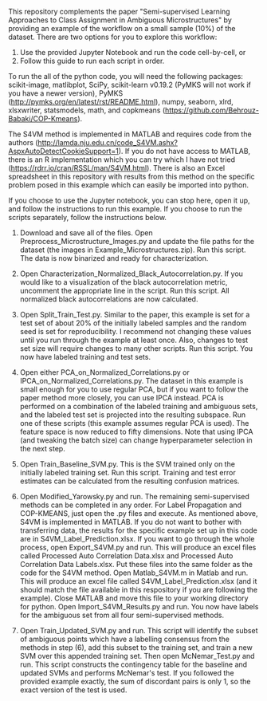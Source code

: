 This repository complements the paper "Semi-supervised Learning Approaches to Class Assignment in Ambiguous Microstructures" by providing
an example of the workflow on a small sample (10%) of the dataset. There are two options for you to explore this workflow:

1) Use the provided Jupyter Notebook and run the code cell-by-cell, or
2) Follow this guide to run each script in order.

To run the all of the python code, you will need the following packages:
scikit-image,
matlibplot,
SciPy,
scikit-learn v0.19.2 (PyMKS will not work if you have a newer version),
PyMKS (http://pymks.org/en/latest/rst/README.html),
numpy,
seaborn,
xlrd,
xlsxwriter,
statsmodels,
math,
and copkmeans (https://github.com/Behrouz-Babaki/COP-Kmeans).


The S4VM method is implemented in MATLAB and requires code from the authors 
(http://lamda.nju.edu.cn/code_S4VM.ashx?AspxAutoDetectCookieSupport=1). If you do not have access to MATLAB, there is an R implementation
which you can try which I have not tried (https://rdrr.io/cran/RSSL/man/S4VM.html). There is also an Excel spreadsheet in this repository
with results from this method on the specific problem posed in this example which can easily be imported into python.

If you choose to use the Jupyter notebook, you can stop here, open it up, and follow the instructions to run this example. If you choose
to run the scripts separately, follow the instructions below.

1) Download and save all of the files. Open Preprocess_Microstructure_Images.py and update the file paths for the dataset (the images in 
Example_Microstructures.zip). Run this script. The data is now binarized and ready for characterization.

2) Open Characterization_Normalized_Black_Autocorrelation.py. If you would like to a visualization of the black autocorrelation metric, uncomment the appropriate line in the script. Run this script. All normalized black autocorrelations are now calculated.

3) Open Split_Train_Test.py. Similar to the paper, this example is set for a test set of about 20% of the initially labeled samples and
the random seed is set for reproducibility. I recommend not changing these values until you run through the example at least once. Also,
changes to test set size will require changes to many other scripts. Run this script. You now have labeled training and test sets.

4) Open either PCA_on_Normalized_Correlations.py or IPCA_on_Normalized_Correlations.py. The dataset in this example is small enough for you to use regular PCA, but if you want to follow the paper method more closely, you can use IPCA instead. PCA is performed on a combination of the labeled training and ambiguous sets, and the labeled test set is projected into the resulting subspace. Run one of these scripts (this example assumes regular PCA is used). The feature space is now reduced to fifty dimensions. Note that using IPCA (and tweaking the batch size) can change hyperparameter selection in the next step.

5) Open Train_Baseline_SVM.py. This is the SVM trained only on the initially labeled training set. Run this script. Training and test error estimates can be calculated from the resulting confusion matrices.

6) Open Modified_Yarowsky.py and run. The remaining semi-supervised methods can be completed in any order. For Label Propagation and COP-KMEANS, just open the .py files and execute. As mentioned above, S4VM is implemented in MATLAB. If you do not want to bother with transferring data, the results for the specific example set up in this code are in S4VM_Label_Prediction.xlsx. If you want to go through the whole process, open Export_S4VM.py and run. This will produce an excel files called Processed Auto Correlation Data.xlsx and Processed Auto Correlation Data Labels.xlsx. Put these files into the same folder as the code for the S4VM method. Open Matlab_S4VM.m in Matlab and run. This will produce an excel file called S4VM_Label_Prediction.xlsx (and it should match the file available in this respository if you are following the example). Close MATLAB and move this file to your working directory for python. Open Import_S4VM_Results.py and run. You now have labels for the ambiguous set from all four semi-supervised methods.

7) Open Train_Updated_SVM.py and run. This script will identify the subset of ambiguous points which have a labelling consensus from the methods in step (6), add this subset to the training set, and train a new SVM over this appended training set. Then open McNemar_Test.py and run. This script constructs the contingency table for the baseline and updated SVMs and performs McNemar's test. If you followed the provided example exactly, the sum of discordant pairs is only 1, so the exact version of the test is used.


